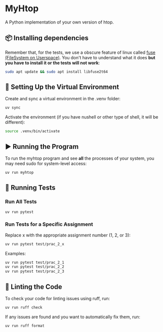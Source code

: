 # MyHtop

A Python implementation of your own version of htop.

## 📦 Installing dependencies

Remember that, for the tests, we use a obscure feature of linux called [fuse (FileSystem on Userspace)](https://github.com/libfuse/libfuse). You don't have to understand what it does **but you have to
install it or the tests will not work**:

```bash
sudo apt update && sudo apt install libfuse2t64
```

## 🚀 Setting Up the Virtual Environment

Create and sync a virtual environment in the .venv folder:

```bash
uv sync
```

Activate the environment (if you have nushell or other type of shell, it will be different):
```bash
source .venv/bin/activate 
```


## ▶️ Running the Program
To run the myhtop program and see **all** the processes of your system, you may need sudo for system-level access:

```bash
uv run myhtop
```

## 🧪 Running Tests

### Run All Tests

```bash
uv run pytest
```

### Run Tests for a Specific Assignment
Replace x with the appropriate assignment number (1, 2, or 3):

```bash
uv run pytest test/prac_2_x
```

Examples:
```bash
uv run pytest test/prac_2_1
uv run pytest test/prac_2_2
uv run pytest test/prac_2_3
```

## 🧹 Linting the Code

To check your code for linting issues using ruff, run:
```bash
uv run ruff check
```
If any issues are found and you want to automatically fix them, run:
```bash
uv run ruff format
```
